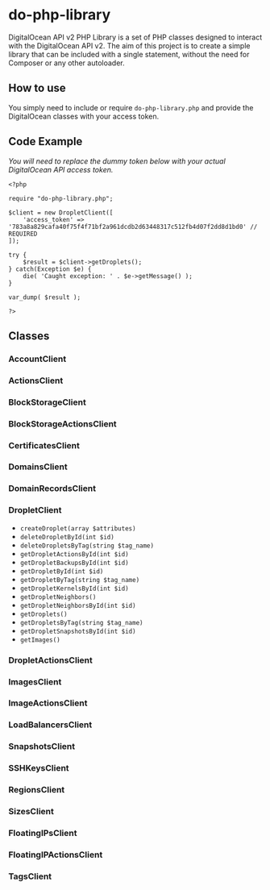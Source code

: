 # do-php-library

DigitalOcean API v2 PHP Library is a set of PHP classes designed to interact with the DigitalOcean API v2. The aim of this project is to create a simple library that can be included with a single statement, without the need for Composer or any other autoloader.

## How to use

You simply need to include or require `do-php-library.php` and provide the DigitalOcean classes with your access token.

## Code Example

*You will need to replace the dummy token below with your actual DigitalOcean API access token.*

```
<?php

require "do-php-library.php";

$client = new DropletClient([
    'access_token' => '783a8a829cafa40f75f4f71bf2a961dcdb2d63448317c512fb4d07f2dd8d1bd0' // REQUIRED
]);

try {
    $result = $client->getDroplets();
} catch(Exception $e) {
    die( 'Caught exception: ' . $e->getMessage() );
}

var_dump( $result );

?>
```

## Classes

### AccountClient

### ActionsClient

### BlockStorageClient

### BlockStorageActionsClient

### CertificatesClient

### DomainsClient

### DomainRecordsClient

### DropletClient

* `createDroplet(array $attributes)`
* `deleteDropletById(int $id)`
* `deleteDropletsByTag(string $tag_name)`
* `getDropletActionsById(int $id)`
* `getDropletBackupsById(int $id)`
* `getDropletById(int $id)`
* `getDropletByTag(string $tag_name)`
* `getDropletKernelsById(int $id)`
* `getDropletNeighbors()`
* `getDropletNeighborsById(int $id)`
* `getDroplets()`
* `getDropletsByTag(string $tag_name)`
* `getDropletSnapshotsById(int $id)`
* `getImages()`

### DropletActionsClient

### ImagesClient

### ImageActionsClient

### LoadBalancersClient

### SnapshotsClient

### SSHKeysClient

### RegionsClient

### SizesClient

### FloatingIPsClient

### FloatingIPActionsClient

### TagsClient

